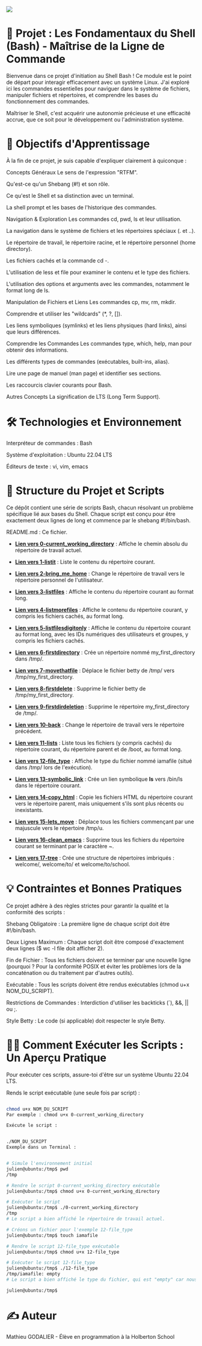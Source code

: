 <img src= "https://github.com/Mathieu7483/Aiko78-Photgraphy/blob/main/holberton%20modif.png">

# 🐚 Projet : Les Fondamentaux du Shell (Bash) - Maîtrise de la Ligne de Commande
Bienvenue dans ce projet d'initiation au Shell Bash ! Ce module est le point de départ pour interagir efficacement avec un système Linux. J'ai exploré ici les commandes essentielles pour naviguer dans le système de fichiers, manipuler fichiers et répertoires, et comprendre les bases du fonctionnement des commandes.

Maîtriser le Shell, c'est acquérir une autonomie précieuse et une efficacité accrue, que ce soit pour le développement ou l'administration système.

# 🎯 Objectifs d'Apprentissage
À la fin de ce projet, je suis capable d'expliquer clairement à quiconque :

Concepts Généraux
Le sens de l'expression "RTFM".

Qu'est-ce qu'un Shebang (#!) et son rôle.

Ce qu'est le Shell et sa distinction avec un terminal.

La shell prompt et les bases de l'historique des commandes.

Navigation & Exploration
Les commandes cd, pwd, ls et leur utilisation.

La navigation dans le système de fichiers et les répertoires spéciaux (. et ..).

Le répertoire de travail, le répertoire racine, et le répertoire personnel (home directory).

Les fichiers cachés et la commande cd -.

L'utilisation de less et file pour examiner le contenu et le type des fichiers.

L'utilisation des options et arguments avec les commandes, notamment le format long de ls.

Manipulation de Fichiers et Liens
Les commandes cp, mv, rm, mkdir.

Comprendre et utiliser les "wildcards" (*, ?, []).

Les liens symboliques (symlinks) et les liens physiques (hard links), ainsi que leurs différences.

Comprendre les Commandes
Les commandes type, which, help, man pour obtenir des informations.

Les différents types de commandes (exécutables, built-ins, alias).

Lire une page de manuel (man page) et identifier ses sections.

Les raccourcis clavier courants pour Bash.

Autres Concepts
La signification de LTS (Long Term Support).

# 🛠️ Technologies et Environnement
Interpréteur de commandes : Bash

Système d'exploitation : Ubuntu 22.04 LTS

Éditeurs de texte : vi, vim, emacs

# 📖 Structure du Projet et Scripts
Ce dépôt contient une série de scripts Bash, chacun résolvant un problème spécifique lié aux bases du Shell. Chaque script est conçu pour être exactement deux lignes de long et commence par le shebang #!/bin/bash.

README.md : Ce fichier.

* **[Lien vers 0-current_working_directory](https://github.com/Mathieu7483/holbertonschool-shell/blob/main/basics/0-current_working_directory)** : Affiche le chemin absolu du répertoire de travail actuel.

* **[Lien vers 1-listit](https://github.com/Mathieu7483/holbertonschool-shell/blob/main/basics/1-listit)** : Liste le contenu du répertoire courant.

* **[Lien vers 2-bring_me_home](https://github.com/Mathieu7483/holbertonschool-shell/blob/main/basics/2-bring_me_home)** : Change le répertoire de travail vers le répertoire personnel de l'utilisateur.

* **[Lien vers 3-listfiles](https://github.com/Mathieu7483/holbertonschool-shell/blob/main/basics/3-listfiles)** : Affiche le contenu du répertoire courant au format long.

* **[Lien vers 4-listmorefiles](https://github.com/Mathieu7483/holbertonschool-shell/blob/main/basics/4-listmorefiles)** : Affiche le contenu du répertoire courant, y compris les fichiers cachés, au format long.

* **[Lien vers 5-listfilesdigitonly](https://github.com/Mathieu7483/holbertonschool-shell/blob/main/basics/5-listfilesdigitonly)** : Affiche le contenu du répertoire courant au format long, avec les IDs numériques des utilisateurs et groupes, y compris les fichiers cachés.

* **[Lien vers 6-firstdirectory](https://github.com/Mathieu7483/holbertonschool-shell/blob/main/basics/6-firstdirectory)** : Crée un répertoire nommé my_first_directory dans /tmp/.

* **[Lien vers 7-movethatfile](https://github.com/Mathieu7483/holbertonschool-shell/blob/main/basics/7-movethatfile)** : Déplace le fichier betty de /tmp/ vers /tmp/my_first_directory.

* **[Lien vers 8-firstdelete](https://github.com/Mathieu7483/holbertonschool-shell/blob/main/basics/8-firstdelete)** : Supprime le fichier betty de /tmp/my_first_directory.

* **[Lien vers 9-firstdirdeletion](https://github.com/Mathieu7483/holbertonschool-shell/blob/main/basics/9-firstdirdeletion)** : Supprime le répertoire my_first_directory de /tmp/.

* **[Lien vers 10-back](https://github.com/Mathieu7483/holbertonschool-shell/blob/main/basics/10-back)** : Change le répertoire de travail vers le répertoire précédent.

* **[Lien vers 11-lists](https://github.com/Mathieu7483/holbertonschool-shell/blob/main/basics/11-lists)** : Liste tous les fichiers (y compris cachés) du répertoire courant, du répertoire parent et de /boot, au format long.

* **[Lien vers 12-file_type](https://github.com/Mathieu7483/holbertonschool-shell/blob/main/basics/12-file_type)** : Affiche le type du fichier nommé iamafile (situé dans /tmp/ lors de l'exécution).

* **[Lien vers 13-symbolic_link](https://github.com/Mathieu7483/holbertonschool-shell/blob/main/basics/13-symbolic_link)** : Crée un lien symbolique __ls__ vers /bin/ls dans le répertoire courant.

* **[Lien vers 14-copy_html](https://github.com/Mathieu7483/holbertonschool-shell/blob/main/basics/14-copy_html)** : Copie les fichiers HTML du répertoire courant vers le répertoire parent, mais uniquement s'ils sont plus récents ou inexistants.

* **[Lien vers 15-lets_move](https://github.com/Mathieu7483/holbertonschool-shell/blob/main/basics/15-lets_move)** : Déplace tous les fichiers commençant par une majuscule vers le répertoire /tmp/u.

* **[Lien vers 16-clean_emacs](https://github.com/Mathieu7483/holbertonschool-shell/blob/main/basics/16-clean_emacs)** : Supprime tous les fichiers du répertoire courant se terminant par le caractère ~.

* **[Lien vers 17-tree](https://github.com/Mathieu7483/holbertonschool-shell/blob/main/basics/17-tree)** : Crée une structure de répertoires imbriqués : welcome/, welcome/to/ et welcome/to/school.



# 💡 Contraintes et Bonnes Pratiques
Ce projet adhère à des règles strictes pour garantir la qualité et la conformité des scripts :

Shebang Obligatoire : La première ligne de chaque script doit être #!/bin/bash.

Deux Lignes Maximum : Chaque script doit être composé d'exactement deux lignes ($ wc -l file doit afficher 2).

Fin de Fichier : Tous les fichiers doivent se terminer par une nouvelle ligne (pourquoi ? Pour la conformité POSIX et éviter les problèmes lors de la concaténation ou du traitement par d'autres outils).

Exécutable : Tous les scripts doivent être rendus exécutables (chmod u+x NOM_DU_SCRIPT).

Restrictions de Commandes : Interdiction d'utiliser les backticks (`), &&, || ou ;.

Style Betty : Le code (si applicable) doit respecter le style Betty.

# 👨‍💻 Comment Exécuter les Scripts : Un Aperçu Pratique
Pour exécuter ces scripts, assure-toi d'être sur un système Ubuntu 22.04 LTS.

Rends le script exécutable (une seule fois par script) :

```bash

chmod u+x NOM_DU_SCRIPT
Par exemple : chmod u+x 0-current_working_directory

Exécute le script :
```
```bash

./NOM_DU_SCRIPT
Exemple dans un Terminal :
```
```bash

# Simule l'environnement initial
julien@ubuntu:/tmp$ pwd
/tmp

# Rendre le script 0-current_working_directory exécutable
julien@ubuntu:/tmp$ chmod u+x 0-current_working_directory

# Exécuter le script
julien@ubuntu:/tmp$ ./0-current_working_directory
/tmp
# Le script a bien affiché le répertoire de travail actuel.

# Créons un fichier pour l'exemple 12-file_type
julien@ubuntu:/tmp$ touch iamafile

# Rendre le script 12-file_type exécutable
julien@ubuntu:/tmp$ chmod u+x 12-file_type

# Exécuter le script 12-file_type
julien@ubuntu:/tmp$ ./12-file_type
/tmp/iamafile: empty
# Le script a bien affiché le type du fichier, qui est "empty" car nous venons de le créer.

julien@ubuntu:/tmp$
```
# ✍️ Auteur
Mathieu GODALIER - Élève en programmation à la Holberton School

